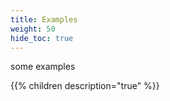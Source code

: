 ```yaml
---
title: Examples
weight: 50
hide_toc: true
---
```


some examples

{{% children description="true"   %}}